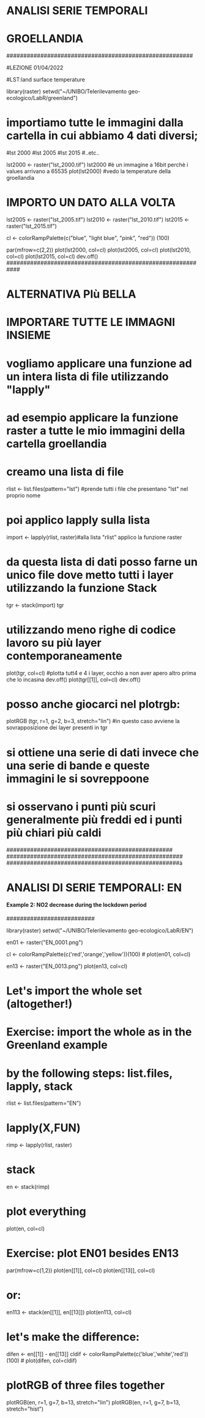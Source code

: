 # ANALISI SERIE TEMPORALI
# GROELLANDIA
#######################################################

#LEZIONE 01/04/2022


#LST:land surface temperature

library(raster)
setwd("~/UNIBO/Telerilevamento geo-ecologico/LabR/greenland")
# importiamo tutte le immagini dalla cartella in cui abbiamo 4 dati diversi;
#lst 2000
#lst 2005
#lst 2015
#..etc..

lst2000 <- raster("lst_2000.tif")
lst2000 #è un immagine a 16bit perchè i values arrivano a 65535
plot(lst2000) #vedo la temperature della groellandia

# IMPORTO UN DATO ALLA VOLTA
lst2005 <- raster("lst_2005.tif")
lst2010 <- raster("lst_2010.tif")
lst2015 <- raster("lst_2015.tif")

cl <- colorRampPalette(c("blue", "light blue", "pink", "red")) (100)

par(mfrow=c(2,2))
plot(lst2000, col=cl)
plot(lst2005, col=cl)
plot(lst2010, col=cl)
plot(lst2015, col=cl)
dev.off()
############################################################
# ALTERNATIVA PIù BELLA

# IMPORTARE TUTTE LE IMMAGNI INSIEME
# vogliamo applicare una funzione ad un intera lista di file utilizzando "lapply"
# ad esempio applicare la funzione raster a tutte le mio immagini della cartella groellandia

# creamo una lista di file
rlist <- list.files(pattern="lst") #prende tutti i file che presentano "lst" nel proprio nome

# poi applico lapply sulla lista
import <- lapply(rlist, raster)#alla lista "rlist" applico la funzione raster


# da questa lista di dati posso farne un unico file dove metto tutti i layer utilizzando la funzione Stack
tgr <- stack(import)
tgr
# utilizzando meno righe di codice lavoro su più layer contemporaneamente

plot(tgr, col=cl) #plotta tutt4 e 4 i layer, occhio a non aver apero altro prima che lo incasina
dev.off()
plot(tgr[[1]], col=cl)
dev.off()
# posso anche giocarci nel plotrgb:
plotRGB (tgr, r=1, g=2, b=3, stretch="lin") #in questo caso avviene la sovrapposizione dei layer presenti in tgr
# si ottiene una serie di dati invece che una serie di bande e queste immagini le si sovreppoone
# si osservano i punti più scuri generalmente più freddi ed i punti più chiari più caldi
#################################################
####################################################
###################################################à
# ANALISI DI SERIE TEMPORALI: EN
#### Example 2: NO2 decrease during the lockdown period
##########################

library(raster)
setwd("~/UNIBO/Telerilevamento geo-ecologico/LabR/EN")

en01 <- raster("EN_0001.png") 

cl <- colorRampPalette(c('red','orange','yellow'))(100) # 
plot(en01, col=cl)

en13 <- raster("EN_0013.png")
plot(en13, col=cl)

# Let's import the whole set (altogether!)

# Exercise: import the whole as in the Greenland example
# by the following steps: list.files, lapply, stack 

rlist <- list.files(pattern="EN")

# lapply(X,FUN)
rimp <- lapply(rlist, raster)

# stack
en <- stack(rimp)

# plot everything
plot(en, col=cl)

# Exercise: plot EN01 besides EN13
par(mfrow=c(1,2))
plot(en[[1]], col=cl)
plot(en[[13]], col=cl)

# or:
en113 <- stack(en[[1]], en[[13]])
plot(en113, col=cl)

# let's make the difference:
difen <-  en[[1]] - en[[13]]
cldif <- colorRampPalette(c('blue','white','red'))(100) # 
plot(difen, col=cldif)

# plotRGB of three files together
plotRGB(en, r=1, g=7, b=13, stretch="lin")
plotRGB(en, r=1, g=7, b=13, stretch="hist")









